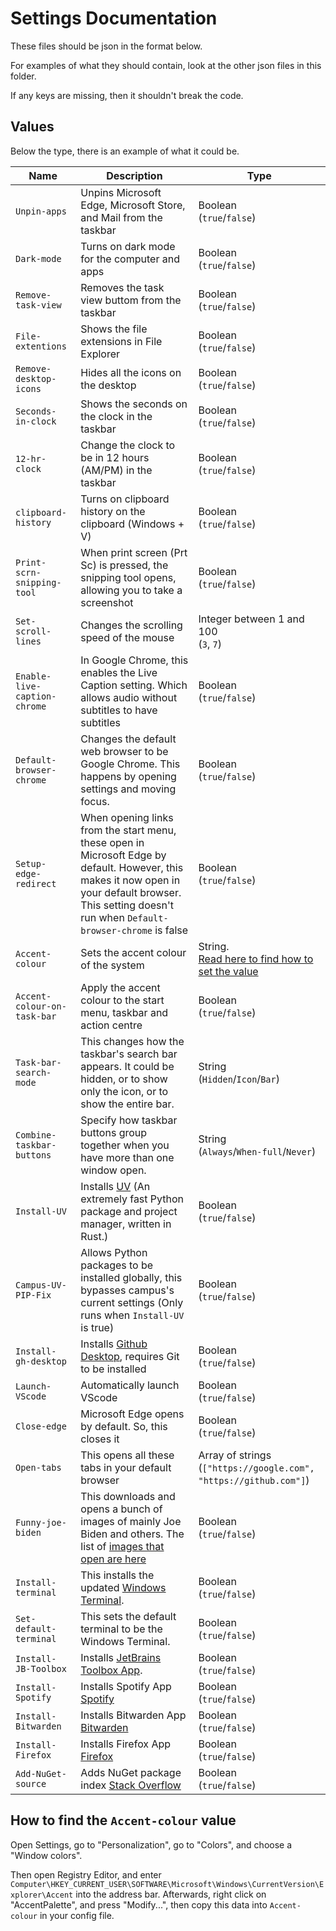 # Settings Documentation

These files should be json in the format below.

For examples of what they should contain, look at the other json files in this folder.

If any keys are missing, then it shouldn't break the code.

## Values

Below the type, there is an example of what it could be.

| Name                         | Description                                                                                                                                                                                               | Type                                                                                      |
| ---------------------------- | --------------------------------------------------------------------------------------------------------------------------------------------------------------------------------------------------------- | ----------------------------------------------------------------------------------------- |
| `Unpin-apps`                 | Unpins Microsoft Edge, Microsoft Store, and Mail from the taskbar                                                                                                                                         | Boolean<br>(`true`/`false`)                                                               |
| `Dark-mode`                  | Turns on dark mode for the computer and apps                                                                                                                                                              | Boolean<br>(`true`/`false`)                                                               |
| `Remove-task-view`           | Removes the task view buttom from the taskbar                                                                                                                                                             | Boolean<br>(`true`/`false`)                                                               |
| `File-extentions`            | Shows the file extensions in File Explorer                                                                                                                                                                | Boolean<br>(`true`/`false`)                                                               |
| `Remove-desktop-icons`       | Hides all the icons on the desktop                                                                                                                                                                        | Boolean<br>(`true`/`false`)                                                               |
| `Seconds-in-clock`           | Shows the seconds on the clock in the taskbar                                                                                                                                                             | Boolean<br>(`true`/`false`)                                                               |
| `12-hr-clock`                | Change the clock to be in 12 hours (AM/PM) in the taskbar                                                                                                                                                 | Boolean<br>(`true`/`false`)                                                               |
| `clipboard-history`          | Turns on clipboard history on the clipboard (Windows + V)                                                                                                                                                 | Boolean<br>(`true`/`false`)                                                               |
| `Print-scrn-snipping-tool`   | When print screen (Prt Sc) is pressed, the snipping tool opens, allowing you to take a screenshot                                                                                                         | Boolean<br>(`true`/`false`)                                                               |
| `Set-scroll-lines`           | Changes the scrolling speed of the mouse                                                                                                                                                                  | Integer between 1 and 100<br>(`3`, `7`)                                                   |
| `Enable-live-caption-chrome` | In Google Chrome, this enables the Live Caption setting. Which allows audio without subtitles to have subtitles                                                                                           | Boolean<br>(`true`/`false`)                                                               |
| `Default-browser-chrome`     | Changes the default web browser to be Google Chrome. This happens by opening settings and moving focus.                                                                                                   | Boolean<br>(`true`/`false`)                                                               |
| `Setup-edge-redirect`        | When opening links from the start menu, these open in Microsoft Edge by default. However, this makes it now open in your default browser. This setting doesn't run when `Default-browser-chrome` is false | Boolean<br>(`true`/`false`)                                                               |
| `Accent-colour`              | Sets the accent colour of the system                                                                                                                                                                      | String.<br>[Read here to find how to set the value](#how-to-find-the-accent-colour-value) |
| `Accent-colour-on-task-bar`  | Apply the accent colour to the start menu, taskbar and action centre                                                                                                                                      | Boolean<br>(`true`/`false`)                                                               |
| `Task-bar-search-mode`       | This changes how the taskbar's search bar appears. It could be hidden, or to show only the icon, or to show the entire bar.                                                                               | String<br>(`Hidden`/`Icon`/`Bar`)                                                         |
| `Combine-taskbar-buttons`    | Specify how taskbar buttons group together when you have more than one window open.                                                                                                                       | String<br>(`Always`/`When-full`/`Never`)                                                  |
| `Install-UV`                 | Installs [UV](https://github.com/astral-sh/uv) (An extremely fast Python package and project manager, written in Rust.)                                                                                   | Boolean<br>(`true`/`false`)                                                               |
| `Campus-UV-PIP-Fix`          | Allows Python packages to be installed globally, this bypasses campus's current settings (Only runs when `Install-UV` is true)                                                                            | Boolean<br>(`true`/`false`)                                                               |
| `Install-gh-desktop`         | Installs [Github Desktop](https://github.com/apps/desktop), requires Git to be installed                                                                                                                  | Boolean<br>(`true`/`false`)                                                               |
| `Launch-VScode`              | Automatically launch VScode                                                                                                                                                                               | Boolean<br>(`true`/`false`)                                                               |
| `Close-edge`                 | Microsoft Edge opens by default. So, this closes it                                                                                                                                                       | Boolean<br>(`true`/`false`)                                                               |
| `Open-tabs`                  | This opens all these tabs in your default browser                                                                                                                                                         | Array of strings<br>(`["https://google.com", "https://github.com"]`)                      |
| `Funny-joe-biden`            | This downloads and opens a bunch of images of mainly Joe Biden and others. The list of [images that open are here](https://github.com/likes-gay/win-config/blob/main/photos.txt)                          | Boolean<br>(`true`/`false`)                                                               |
| `Install-terminal`           | This installs the updated [Windows Terminal](https://github.com/Microsoft/Terminal).                                                                                                                      | Boolean<br>(`true`/`false`)                                                               |
| `Set-default-terminal`       | This sets the default terminal to be the Windows Terminal.                                                                                                                                                | Boolean<br>(`true`/`false`)                                                               |
| `Install-JB-Toolbox`         | Installs [JetBrains Toolbox App](https://www.jetbrains.com/toolbox-app/).                                                                                                                                 | Boolean<br>(`true`/`false`)                                                               |
| `Install-Spotify`            | Installs Spotify App [Spotify](https://www.spotify.com/de-en/download/windows/)                                                                                                                           | Boolean<br>(`true`/`false`)                                                               |
| `Install-Bitwarden`          | Installs Bitwarden App [Bitwarden](https://bitwarden.com/download/)                                                                                                                                       | Boolean<br>(`true`/`false`)                                                               |
| `Install-Firefox`            | Installs Firefox App [Firefox](https://www.mozilla.org/en-US/firefox/)                                                                                                                                    | Boolean<br>(`true`/`false`)                                                               |
| `Add-NuGet-source`           | Adds NuGet package index [Stack Overflow](https://stackoverflow.com/a/67937895/23200733)                                                                                                                  | Boolean<br>(`true`/`false`)                                                               |

## How to find the `Accent-colour` value

Open Settings, go to "Personalization", go to "Colors", and choose a "Window colors".

Then open Registry Editor, and enter `Computer\HKEY_CURRENT_USER\SOFTWARE\Microsoft\Windows\CurrentVersion\Explorer\Accent` into the address bar.
Afterwards, right click on "AccentPalette", and press "Modify...", then copy this data into `Accent-colour` in your config file.
